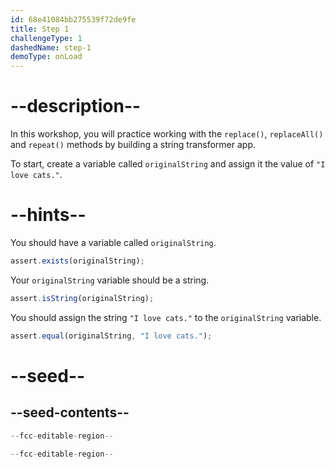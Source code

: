 ```yaml
---
id: 68e41084bb275539f72de9fe
title: Step 1
challengeType: 1
dashedName: step-1
demoType: onLoad
---
```


# --description--

In this workshop, you will practice working with the `replace()`, `replaceAll()` and `repeat()` methods by building a string transformer app. 

To start, create a variable called `originalString` and assign it the value of `"I love cats."`.

# --hints--

You should have a variable called `originalString`.

```js
assert.exists(originalString);
```

Your `originalString` variable should be a string.

```js
assert.isString(originalString);
```

You should assign the string `"I love cats."` to the `originalString` variable.

```js
assert.equal(originalString, "I love cats.");
```

# --seed--

## --seed-contents--

```js
--fcc-editable-region--

--fcc-editable-region--
```

